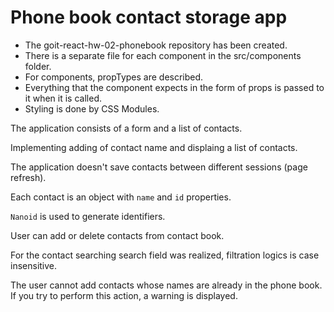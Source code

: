 # Phone book contact storage app

- The goit-react-hw-02-phonebook repository has been created.
- There is a separate file for each component in the src/components folder.
- For components, propTypes are described.
- Everything that the component expects in the form of props is passed to it when it is called.
- Styling is done by CSS Modules.

The application consists of a form and a list of contacts.

Implementing adding of contact name and displaing a list of contacts.

The application doesn't save contacts between different sessions (page refresh). 

Each contact is an object with `name` and `id` properties.

`Nanoid` is used to generate identifiers.

User can add or delete contacts from contact book.

For the contact searching search field was realized, filtration logics is case insensitive.

The user cannot add contacts whose names are already in the phone book.
If you try to perform this action, a warning is displayed.
